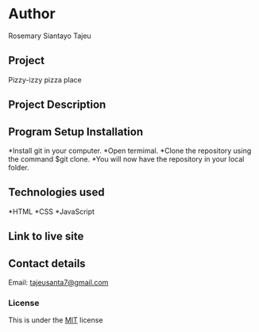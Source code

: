 # Author
Rosemary Siantayo Tajeu

## Project
Pizzy-izzy pizza place

## Project Description


## Program Setup Installation
*Install git in your computer.
*Open termimal.
*Clone the repository using the command $git clone.
*You will now have the repository in your local folder.
 
## Technologies used
*HTML
*CSS
*JavaScript
## Link to live site


## Contact details
Email: tajeusanta7@gmail.com
### License
This is under the [MIT](LICENSE) license 